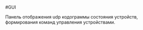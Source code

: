 #GUI

Панель отображения udp кодограммы состояния устройств, формирования команд управления устройствами. 
